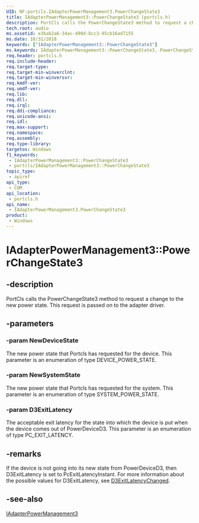 ```yaml
---
UID: NF:portcls.IAdapterPowerManagement3.PowerChangeState3
title: IAdapterPowerManagement3::PowerChangeState3 (portcls.h)
description: PortCls calls the PowerChangeState3 method to request a change to the new power state. This request is passed on to the adapter driver.
tech.root: audio
ms.assetid: e3bab2a6-34ac-490d-bcc3-95cb16ad7155
ms.date: 10/31/2018
keywords: ["IAdapterPowerManagement3::PowerChangeState3"]
ms.keywords: IAdapterPowerManagement3::PowerChangeState3, PowerChangeState3, IAdapterPowerManagement3.PowerChangeState3, IAdapterPowerManagement3::PowerChangeState3, IAdapterPowerManagement3.PowerChangeState3
req.header: portcls.h
req.include-header: 
req.target-type: 
req.target-min-winverclnt: 
req.target-min-winversvr: 
req.kmdf-ver: 
req.umdf-ver: 
req.lib: 
req.dll: 
req.irql: 
req.ddi-compliance: 
req.unicode-ansi: 
req.idl: 
req.max-support: 
req.namespace: 
req.assembly: 
req.type-library: 
targetos: Windows
f1_keywords:
 - IAdapterPowerManagement3::PowerChangeState3
 - portcls/IAdapterPowerManagement3::PowerChangeState3
topic_type:
 - apiref
api_type:
 - COM
api_location:
 - portcls.h
api_name:
 - IAdapterPowerManagement3.PowerChangeState3
product:
 - Windows
---
```


# IAdapterPowerManagement3::PowerChangeState3


## -description

PortCls calls the PowerChangeState3 method to request a change to the new power state. This request is passed on to the adapter driver.

## -parameters

### -param NewDeviceState

The new power state that Portcls has requested for the device. This parameter is an enumeration of type DEVICE_POWER_STATE.

### -param NewSystemState

The new power state that Portcls has requested for the system. This parameter is an enumeration of type SYSTEM_POWER_STATE.

### -param D3ExitLatency

The acceptable exit latency for the state into which the device is put when the device comes out of PowerDeviceD3. This parameter is an enumeration of type PC_EXIT_LATENCY.

## -remarks

If the device is not going into its new state from PowerDeviceD3, then D3ExitLatency is set to PcExitLatencyInstant. For more information about the possible values for D3ExitLatency, see [D3ExitLatencyChanged](nf-portcls-iadapterpowermanagement3-d3exitlatencychanged.md).

## -see-also

[IAdapterPowerManagement3](nn-portcls-iadapterpowermanagement3.md)

